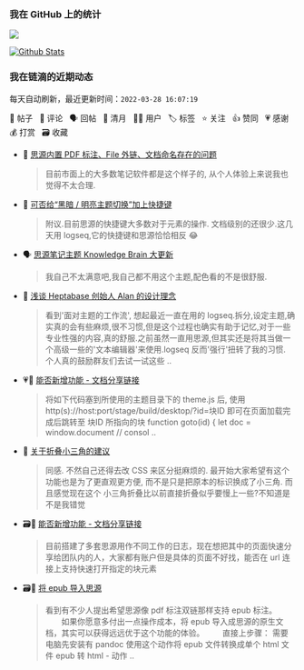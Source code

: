 ### 我在 GitHub 上的统计

<a title="Hits" target="_blank" href="https://github.com/Crowds21/Crowds21"><img src="https://hits.b3log.org/crowds21/crowds21.svg"></a>

[![Github Stats](https://github-readme-stats.vercel.app/api?username=crowds21&theme=tokyonight&show_icons=true)](https://github.com/crowds21)

<!--events start -->

### 我在链滴的近期动态

每天自动刷新，最近更新时间：`2022-03-28 16:07:19`

📝 帖子 &nbsp; 💬 评论 &nbsp; 🗣 回帖 &nbsp; 🌙 清月 &nbsp; 👨‍💻 用户 &nbsp; 🏷️ 标签 &nbsp; ⭐️ 关注 &nbsp; 👍 赞同 &nbsp; 💗 感谢 &nbsp; 💰 打赏 &nbsp; 🗃 收藏

* 💬 [思源内置 PDF 标注、File 外链、文档命名存在的问题](https://ld246.com/article/1647847256488/comment/1647848383861#comments)

  > 目前市面上的大多数笔记软件都是这个样子的, 从个人体验上来说我也觉得不太合理.
* 💬 [可否给“黑暗 / 明亮主题切换”加上快捷键](https://ld246.com/article/1647062791297/comment/1647080408973#comments)

  > 附议.目前思源的快捷键大多数对于元素的操作. 文档级别的还很少.这几天用 logseq,它的快捷键和思源恰恰相反 😂
* 🗣 [思源笔记主题 Knowledge Brain 大更新](https://ld246.com/article/1645888085089/comment/1646136846938#comments)

  > 我自己不太满意吧,我自己都不用这个主题,配色看的不是很舒服.
* 💬 [浅谈 Heptabase 创始人 Alan 的设计理念](https://ld246.com/article/1646875416551/comment/1646920238977#comments)

  > 看到'面对主题的工作流', 想起最近一直在用的 logseq.拆分,设定主题,确实真的会有些麻烦,很不习惯,但是这个过程也确实有助于记忆,对于一些专业性强的内容,真的舒服.之前虽然一直用思源,但其实还是将其当做一个高级一些的'文本编辑器'来使用.logseq 反而'强行'扭转了我的习惯. 个人真的鼓励群友们去试一试这些 ..
* 💗💬 [能否新增功能 - 文档分享链接](https://ld246.com/article/1646624522162/comment/1646679118054#comments)

  > 将如下代码塞到所使用的主题目录下的 theme.js 后, 使用 http(s)://host:port/stage/build/desktop/?id=块ID 即可在页面加载完成后跳转至 块ID 所指向的块 function goto(id) { let doc = window.document // consol ..
* 💬 [关于折叠小三角的建议](https://ld246.com/article/1646573880126/comment/1646738841640#comments)

  > 同感. 不然自己还得去改 CSS 来区分挺麻烦的. 最开始大家希望有这个功能也是为了更直观更方便, 而不是只是把原本的标识换成了小三角. 而且感觉现在这个 小三角折叠比以前直接折叠似乎要慢上一些?不知道是不是我错觉
* 🗃📝 [能否新增功能 - 文档分享链接](https://ld246.com/article/1646624522162)

  > 目前搭建了多套思源用作不同工作的日志，现在想把其中的页面快速分享给团队内的人，大家都有账户但是具体的页面不好找，能否在 url 连接上支持快速打开指定的块元素
* 🗃📝 [将 epub 导入思源](https://ld246.com/article/1646710941331)

  > 看到有不少人提出希望思源像 pdf 标注双链那样支持 epub 标注。 　　如果你愿意多付出一点操作成本，将 epub 导入成思源的原生文档，其实可以获得远远优于这个功能的体验。 　　直接上步骤： 需要电脑先安装有 pandoc 使用这个动作将 epub 文件转换成单个 html 文件 epub 转 html - 动作 ..


<!--events end -->
